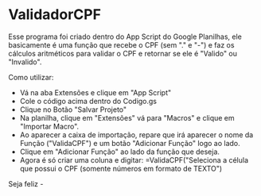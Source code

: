 # ValidadorCPF
Esse programa foi criado dentro do App Script do Google Planilhas, ele basicamente é uma função que recebe o CPF (sem "." e "-") e faz os cálculos aritméticos para validar o CPF e retornar se ele é "Valido" ou "Invalido".

Como utilizar: 
- Vá na aba Extensões e clique em "App Script"
- Cole o código acima dentro do Codigo.gs
- Clique no Botão "Salvar Projeto"
- Na planilha, clique em "Extensões" vá para "Macros" e clique em  "Importar Macro".
- Ao aparecer a caixa de importação, repare que irá aparecer o nome da Função ("ValidaCPF") e um botão "Adicionar Função" logo ao lado.
- Clique em "Adicionar Função" ao lado da função que deseja.
- Agora é só criar uma coluna e digitar: =ValidaCPF("Seleciona a célula que possui o CPF (somente números em formato de TEXTO")

Seja feliz *-*
